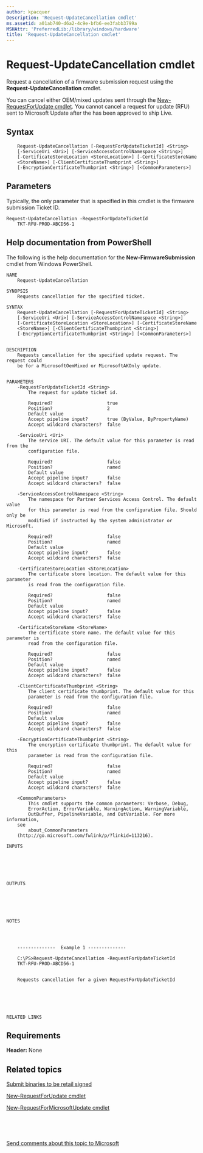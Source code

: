 ```yaml
---
author: kpacquer
Description: 'Request-UpdateCancellation cmdlet'
ms.assetid: a01ab740-d6a2-4c9e-bfb6-ee3fabb3799a
MSHAttr: 'PreferredLib:/library/windows/hardware'
title: 'Request-UpdateCancellation cmdlet'
---
```


# <span id="p_phupdate.request-updatecancellation"></span>Request-UpdateCancellation cmdlet


Request a cancellation of a firmware submission request using the **Request-UpdateCancellation** cmdlet.

You can cancel either OEM/mixed updates sent through the [New-RequestForUpdate cmdlet](new-requestforupdate-cmdlet.md). You cannot cancel a request for update (RFU) sent to Microsoft Update after the has been approved to ship Live.

## <span id="Syntax"></span><span id="syntax"></span><span id="SYNTAX"></span>Syntax


``` syntax
    Request-UpdateCancellation [-RequestForUpdateTicketId] <String> 
    [-ServiceUri <Uri>] [-ServiceAccessControlNamespace <String>] 
    [-CertificateStoreLocation <StoreLocation>] [-CertificateStoreName 
    <StoreName>] [-ClientCertificateThumbprint <String>] 
    [-EncryptionCertificateThumbprint <String>] [<CommonParameters>]
```

## <span id="Parameters"></span><span id="parameters"></span><span id="PARAMETERS"></span>Parameters


Typically, the only parameter that is specified in this cmdlet is the firmware submission Ticket ID.

``` syntax
Request-UpdateCancellation -RequestForUpdateTicketId 
    TKT-RFU-PROD-ABCD56-1
```

## <span id="Help_documentation_from_PowerShell"></span><span id="help_documentation_from_powershell"></span><span id="HELP_DOCUMENTATION_FROM_POWERSHELL"></span>Help documentation from PowerShell


The following is the help documentation for the **New-FirmwareSubmission** cmdlet from Windows PowerShell.

``` syntax
NAME
    Request-UpdateCancellation
    
SYNOPSIS
    Requests cancellation for the specified ticket.
    
SYNTAX
    Request-UpdateCancellation [-RequestForUpdateTicketId] <String> 
    [-ServiceUri <Uri>] [-ServiceAccessControlNamespace <String>] 
    [-CertificateStoreLocation <StoreLocation>] [-CertificateStoreName 
    <StoreName>] [-ClientCertificateThumbprint <String>] 
    [-EncryptionCertificateThumbprint <String>] [<CommonParameters>]
    
    
DESCRIPTION
    Requests cancellation for the specified update request. The request could 
    be for a MicrosoftOemMixed or MicrosoftAKOnly update.
    

PARAMETERS
    -RequestForUpdateTicketId <String>
        The request for update ticket id.
        
        Required?                    true
        Position?                    2
        Default value                
        Accept pipeline input?       true (ByValue, ByPropertyName)
        Accept wildcard characters?  false
        
    -ServiceUri <Uri>
        The service URI. The default value for this parameter is read from the 
        configuration file.
        
        Required?                    false
        Position?                    named
        Default value                
        Accept pipeline input?       false
        Accept wildcard characters?  false
        
    -ServiceAccessControlNamespace <String>
        The namespace for Partner Services Access Control. The default value 
        for this parameter is read from the configuration file. Should only be 
        modified if instructed by the system administrator or Microsoft.
        
        Required?                    false
        Position?                    named
        Default value                
        Accept pipeline input?       false
        Accept wildcard characters?  false
        
    -CertificateStoreLocation <StoreLocation>
        The certificate store location. The default value for this parameter 
        is read from the configuration file.
        
        Required?                    false
        Position?                    named
        Default value                
        Accept pipeline input?       false
        Accept wildcard characters?  false
        
    -CertificateStoreName <StoreName>
        The certificate store name. The default value for this parameter is 
        read from the configuration file.
        
        Required?                    false
        Position?                    named
        Default value                
        Accept pipeline input?       false
        Accept wildcard characters?  false
        
    -ClientCertificateThumbprint <String>
        The client certificate thumbprint. The default value for this 
        parameter is read from the configuration file.
        
        Required?                    false
        Position?                    named
        Default value                
        Accept pipeline input?       false
        Accept wildcard characters?  false
        
    -EncryptionCertificateThumbprint <String>
        The encryption certificate thumbprint. The default value for this 
        parameter is read from the configuration file.
        
        Required?                    false
        Position?                    named
        Default value                
        Accept pipeline input?       false
        Accept wildcard characters?  false
        
    <CommonParameters>
        This cmdlet supports the common parameters: Verbose, Debug,
        ErrorAction, ErrorVariable, WarningAction, WarningVariable,
        OutBuffer, PipelineVariable, and OutVariable. For more information, 
    see 
        about_CommonParameters 
    (http://go.microsoft.com/fwlink/p/?linkid=113216). 
    
INPUTS
    
        
        
    
     
    
OUTPUTS
    
        
        
    
     
    
NOTES
    
    
        
    
    --------------  Example 1 --------------
    
    C:\PS>Request-UpdateCancellation -RequestForUpdateTicketId 
    TKT-RFU-PROD-ABCD56-1
    
    
    Requests cancellation for a given RequestForUpdateTicketId
    
    
    
    
    
    
RELATED LINKS
```

## <span id="Requirements"></span><span id="requirements"></span><span id="REQUIREMENTS"></span>Requirements


**Header:** None

## <span id="related_topics"></span>Related topics


[Submit binaries to be retail signed](https://msdn.microsoft.com/library/windows/hardware/dn789223)

[New-RequestForUpdate cmdlet](new-requestforupdate-cmdlet.md)

[New-RequestForMicrosoftUpdate cmdlet](new-requestformicrosoftupdate-cmdlet.md)

 

 

[Send comments about this topic to Microsoft](mailto:wsddocfb@microsoft.com?subject=Documentation%20feedback%20%5Bp_phUpdate\p_phUpdate%5D:%20Request-UpdateCancellation%20cmdlet%20%20RELEASE:%20%284/11/2016%29&body=%0A%0APRIVACY%20STATEMENT%0A%0AWe%20use%20your%20feedback%20to%20improve%20the%20documentation.%20We%20don't%20use%20your%20email%20address%20for%20any%20other%20purpose,%20and%20we'll%20remove%20your%20email%20address%20from%20our%20system%20after%20the%20issue%20that%20you're%20reporting%20is%20fixed.%20While%20we're%20working%20to%20fix%20this%20issue,%20we%20might%20send%20you%20an%20email%20message%20to%20ask%20for%20more%20info.%20Later,%20we%20might%20also%20send%20you%20an%20email%20message%20to%20let%20you%20know%20that%20we've%20addressed%20your%20feedback.%0A%0AFor%20more%20info%20about%20Microsoft's%20privacy%20policy,%20see%20http://privacy.microsoft.com/default.aspx. "Send comments about this topic to Microsoft")




